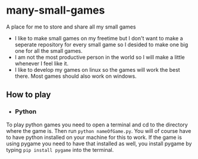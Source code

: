 # many-small-games
A place for me to store and share all my small games

- I like to make small games on my freetime but I don't want to make a seperate repository for every small game so I desided to make one big one for all the small games.
- I am not the most productive person in the world so I will make a little whenever I feel like it.
- I like to develop my games on linux so the games will work the best there. Most games should also work on windows.

## How to play
- ### Python
To play python games you need to open a terminal and cd to the directory where the game is. Then run `python nameOfGame.py`. You will of course have to have python installed on your machine for this to work. If the game is using pygame you need to have that installed as well, you install pygame by typing `pip install pygame` into the terminal.
